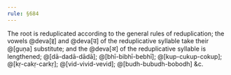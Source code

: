 ```yaml
---
rule: §684
---
```


The root is reduplicated according to the general rules of reduplication; the vowels @deva[इ] and @deva[उ] of the reduplicative syllable take their @[guṇa] substitute; and the @deva[अ] of the reduplicative syllable is lengthened; @[dā-dadā-dādā]; @[bhī-bibhī-bebhī]; @[kup-cukup-cokup]; @[kṛ-cakṛ-carkṛ]; @[vid-vivid-vevid]; @[budh-bubudh-bobodh] &c.